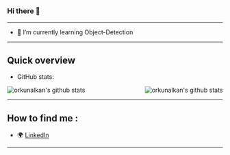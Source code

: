 ### Hi there 👋

-------------------------------------------------------------------------

- 🌱 I’m currently learning Object-Detection

-------------------------------------------------------------------------

## Quick overview
* GitHub stats:  
<p float="center">
  <img align="center" src="https://github-readme-stats.vercel.app/api/top-langs/?username=orkunalkan&langs_count=5&theme=dark" alt="orkunalkan's github stats" />
  <img align="right" src="https://github-readme-stats.vercel.app/api?username=orkunalkan&theme=dark&show_icons=true&count_private=true" alt="orkunalkan's github stats" />
</p>

-------------------------------------------------------------------------

## How to find me :
- :earth_africa: [LinkedIn](https://www.linkedin.com/in/orkun-alkan/)


-------------------------------------------------------------------------
